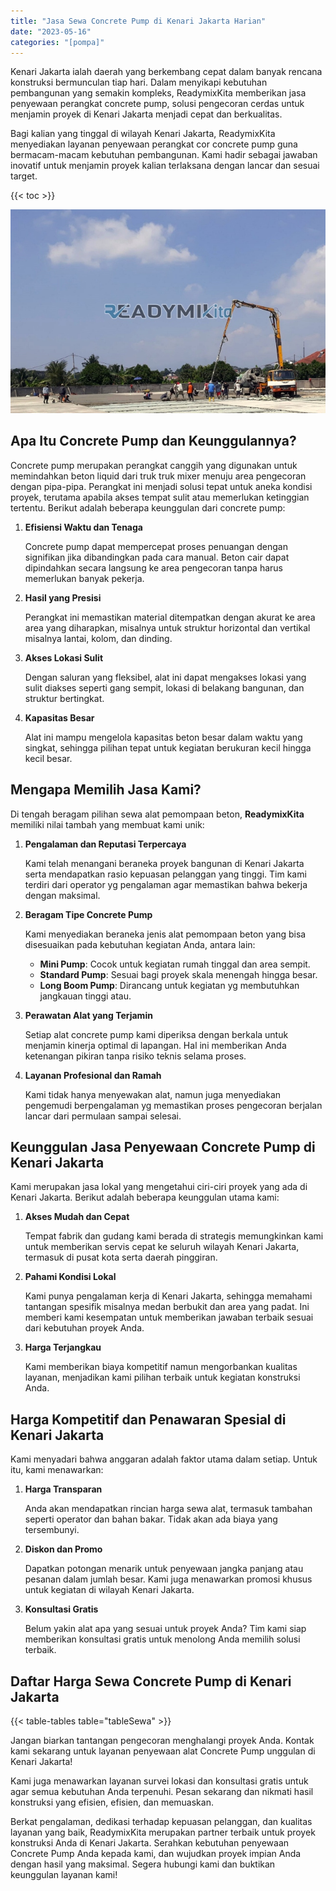 ```yaml
---
title: "Jasa Sewa Concrete Pump di Kenari Jakarta Harian"
date: "2023-05-16"
categories: "[pompa]"
---
```


Kenari Jakarta ialah daerah yang berkembang cepat dalam banyak rencana konstruksi bermunculan tiap hari. Dalam menyikapi kebutuhan pembangunan yang semakin kompleks, ReadymixKita memberikan jasa penyewaan perangkat concrete pump, solusi pengecoran cerdas untuk menjamin proyek di Kenari Jakarta menjadi cepat dan berkualitas.

Bagi kalian yang tinggal di wilayah Kenari Jakarta, ReadymixKita menyediakan layanan penyewaan perangkat cor concrete pump guna bermacam-macam kebutuhan pembangunan. Kami hadir sebagai jawaban inovatif untuk menjamin proyek kalian terlaksana dengan lancar dan sesuai target.

{{< toc >}}

![Jasa Sewa Concrete Pump di Kenari Jakarta Harian](/images/pompa/sewa-pompa-08.jpg)

## Apa Itu Concrete Pump dan Keunggulannya?

Concrete pump merupakan perangkat canggih yang digunakan untuk memindahkan beton liquid dari truk truk mixer menuju area pengecoran dengan pipa-pipa. Perangkat ini menjadi solusi tepat untuk aneka kondisi proyek, terutama apabila akses tempat sulit atau memerlukan ketinggian tertentu. Berikut adalah beberapa keunggulan dari concrete pump:

1. **Efisiensi Waktu dan Tenaga**

   Concrete pump dapat mempercepat proses penuangan dengan signifikan jika dibandingkan pada cara manual. Beton cair dapat dipindahkan secara langsung ke area pengecoran tanpa harus memerlukan banyak pekerja.

2. **Hasil yang Presisi**

   Perangkat ini memastikan material ditempatkan dengan akurat ke area area yang diharapkan, misalnya untuk struktur horizontal dan vertikal misalnya lantai, kolom, dan dinding.

3. **Akses Lokasi Sulit**

   Dengan saluran yang fleksibel, alat ini dapat mengakses lokasi yang sulit diakses seperti gang sempit, lokasi di belakang bangunan, dan struktur bertingkat.

4. **Kapasitas Besar**

   Alat ini mampu mengelola kapasitas beton besar dalam waktu yang singkat, sehingga pilihan tepat untuk kegiatan berukuran kecil hingga kecil besar.

## Mengapa Memilih Jasa Kami?

Di tengah beragam pilihan sewa alat pemompaan beton, **ReadymixKita** memiliki nilai tambah yang membuat kami unik:

1. **Pengalaman dan Reputasi Terpercaya**

   Kami telah menangani beraneka proyek bangunan di Kenari Jakarta serta mendapatkan rasio kepuasan pelanggan yang tinggi. Tim kami terdiri dari operator yg pengalaman agar memastikan bahwa bekerja dengan maksimal.

2. **Beragam Tipe Concrete Pump**

   Kami menyediakan beraneka jenis alat pemompaan beton yang bisa disesuaikan pada kebutuhan kegiatan Anda, antara lain:
   - **Mini Pump**: Cocok untuk kegiatan rumah tinggal dan area sempit.
   - **Standard Pump**: Sesuai bagi proyek skala menengah hingga besar.
   - **Long Boom Pump**: Dirancang untuk kegiatan yg membutuhkan jangkauan tinggi atau.

3. **Perawatan Alat yang Terjamin**

   Setiap alat concrete pump kami diperiksa dengan berkala untuk menjamin kinerja optimal di lapangan. Hal ini memberikan Anda ketenangan pikiran tanpa risiko teknis selama proses.

4. **Layanan Profesional dan Ramah**

   Kami tidak hanya menyewakan alat, namun juga menyediakan pengemudi berpengalaman yg memastikan proses pengecoran berjalan lancar dari permulaan sampai selesai.

## Keunggulan Jasa Penyewaan Concrete Pump di Kenari Jakarta

Kami merupakan jasa lokal yang mengetahui ciri-ciri proyek yang ada di Kenari Jakarta. Berikut adalah beberapa keunggulan utama kami:

1. **Akses Mudah dan Cepat**

   Tempat fabrik dan gudang kami berada di strategis memungkinkan kami untuk memberikan servis cepat ke seluruh wilayah Kenari Jakarta, termasuk di pusat kota serta daerah pinggiran.

2. **Pahami Kondisi Lokal**

   Kami punya pengalaman kerja di Kenari Jakarta, sehingga memahami tantangan spesifik misalnya medan berbukit dan area yang padat. Ini memberi kami kesempatan untuk memberikan jawaban terbaik sesuai dari kebutuhan proyek Anda.

3. **Harga Terjangkau**

   Kami memberikan biaya kompetitif namun mengorbankan kualitas layanan, menjadikan kami pilihan terbaik untuk kegiatan konstruksi Anda.

## Harga Kompetitif dan Penawaran Spesial di Kenari Jakarta

Kami menyadari bahwa anggaran adalah faktor utama dalam setiap. Untuk itu, kami menawarkan:

1. **Harga Transparan**

   Anda akan mendapatkan rincian harga sewa alat, termasuk tambahan seperti operator dan bahan bakar. Tidak akan ada biaya yang tersembunyi.

2. **Diskon dan Promo**

   Dapatkan potongan menarik untuk penyewaan jangka panjang atau pesanan dalam jumlah besar. Kami juga menawarkan promosi khusus untuk kegiatan di wilayah Kenari Jakarta.

3. **Konsultasi Gratis**

   Belum yakin alat apa yang sesuai untuk proyek Anda? Tim kami siap memberikan konsultasi gratis untuk menolong Anda memilih solusi terbaik.

## Daftar Harga Sewa Concrete Pump di Kenari Jakarta

{{< table-tables table="tableSewa" >}}

Jangan biarkan tantangan pengecoran menghalangi proyek Anda. Kontak kami sekarang untuk layanan penyewaan alat Concrete Pump unggulan di Kenari Jakarta!

Kami juga menawarkan layanan survei lokasi dan konsultasi gratis untuk agar semua kebutuhan Anda terpenuhi. Pesan sekarang dan nikmati hasil konstruksi yang efisien, efisien, dan memuaskan.

Berkat pengalaman, dedikasi terhadap kepuasan pelanggan, dan kualitas layanan yang baik, ReadymixKita merupakan partner terbaik untuk proyek konstruksi Anda di Kenari Jakarta. Serahkan kebutuhan penyewaan Concrete Pump Anda kepada kami, dan wujudkan proyek impian Anda dengan hasil yang maksimal. Segera hubungi kami dan buktikan keunggulan layanan kami!
